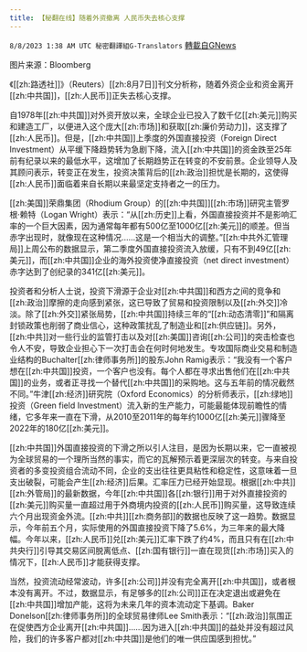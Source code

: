 ```yaml
---
title: 【秘翻在线】随着外资撤离 人民币失去核心支撑
---
```

`8/8/2023 1:38 AM UTC 秘密翻譯組G-Translators` [轉載自GNews](https://gnews.org/articles/1534041)

图片来源：Bloomberg

《[[zh:路透社]]》（Reuters）[[zh:8月7日]]刊文分析称，随着外资企业和资金离开[[zh:中共国]]，[[zh:人民币]]正失去核心支撑。

自1978年[[zh:中共国]]对外资开放以来，全球企业已投入了数千亿[[zh:美元]]购买和建造工厂，以便进入这个庞大[[zh:市场]]和获取[[zh:廉价劳动力]]，这支撑了[[zh:人民币]]。但是，[[zh:中共国]]上季度的外国直接投资（Foreign Direct Investment）从平缓下降趋势转为急剧下降，流入[[zh:中共国]]的资金跌至25年前有纪录以来的最低水平，这增加了长期趋势正在转变的不安前景。企业领导人及其顾问表示，转变正在发生，投资决策背后的[[zh:政治]]担忧是长期的，这使得[[zh:人民币]]面临着来自长期以来最坚定支持者之一的压力。

[[zh:美国]]荣鼎集团（Rhodium Group）的[[zh:中共国]][[zh:市场]]研究主管罗根·赖特（Logan Wright）表示：“从[[zh:历史]]上看，外国直接投资并不是影响汇率的一个巨大因素，因为通常每年都有500亿至1000亿[[zh:美元]]的顺差。但当赤字出现时，就像现在这种情况……这是一个相当大的调整。”[[zh:中共外汇管理局]]上周公布的数据显示，第二季度外国直接投资流入放缓，只有不到49亿[[zh:美元]]，而[[zh:中共国]]企业的海外投资使净直接投资（net direct investment）赤字达到了创纪录的341亿[[zh:美元]]。

投资者和分析人士说，投资下滑源于企业对[[zh:中共国]]和西方之间的竞争和[[zh:政治]]摩擦的走向感到紧张，这已导致了贸易和投资限制以及[[zh:外交]]冷淡。除了[[zh:外交]]紧张局势，[[zh:中共国]]持续三年的“[[zh:动态清零]]”和隔离封锁政策也削弱了商业信心，这种政策扰乱了制造业和[[zh:供应链]]。另外，[[zh:中共]]对一些行业的监管打击以及对[[zh:美国]]咨询[[zh:公司]]的突击检查也令人不安，导致企业担心下一次打击会在何时何地发生。专攻国际商业交易和制造业结构的Buchalter[[zh:律师事务所]]的股东John Ramig表示：“我没有一个客户想在[[zh:中共国]]投资，一个客户也没有。每个人都在寻求出售他们在[[zh:中共国]]的业务，或者正寻找一个替代[[zh:中共国]]的采购地。这与五年前的情况截然不同。”牛津[[zh:经济]]研究院（Oxford Economics）的分析师表示，[[zh:绿地]]投资（Green field Investment）流入新的生产能力，可能最能体现前瞻性的情绪，它多年来一直在下滑，从2010至2011年的每年约1000亿[[zh:美元]]骤降至2022年的180亿[[zh:美元]]。

[[zh:中共国]]外国直接投资的下滑之所以引人注目，是因为长期以来，它一直被视为全球贸易的一个理所当然的事实，而它的瓦解预示着更深层次的转变。与来自投资者的多变投资组合流动不同，企业的支出往往更具粘性和稳定性，这意味着一旦支出破裂，可能会产生[[zh:经济]]后果。汇率压力已经开始显现。根据[[zh:中共]][[zh:外管局]]的最新数据，今年[[zh:中共国]]各[[zh:银行]]用于对外直接投资的[[zh:美元]]购买量一直超过用于外商境内投资的[[zh:人民币]]购买量，这导致连续六个月出现资金外流。[[zh:中共]][[zh:商务部]]的数据也反映了这一趋势。数据显示，今年前五个月，实际使用的外国直接投资下降了5.6%，为三年来的最大降幅。今年以来，[[zh:人民币]]兑[[zh:美元]]汇率下跌了约4%，而且只有在[[zh:中共央行]]引导其交易区间脱离低点、[[zh:国有银行]]一直在现货[[zh:市场]]买入的情况下，[[zh:人民币]]才能获得支撑。

当然，投资流动经常波动，许多[[zh:公司]]并没有完全离开[[zh:中共国]]，或者根本没有离开。不过，数据显示，有足够多的[[zh:公司]]正在决定退出或避免在[[zh:中共国]]增加产能，这将为未来几年的资本流动定下基调。Baker Donelson[[zh:律师事务所]]的全球贸易律师Lee Smith表示：“[[zh:政治]]氛围正在促使西方企业离开[[zh:中共国]]……因为进入[[zh:中共国]]的益处并没有超过风险，我们的许多客户都对[[zh:中共国]]是他们的唯一供应国感到担忧。”

